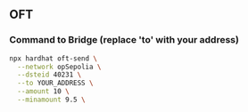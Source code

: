 ## OFT

### Command to Bridge (replace 'to' with your address)

```sh
npx hardhat oft-send \
  --network opSepolia \
  --dsteid 40231 \
  --to YOUR_ADDRESS \
  --amount 10 \
  --minamount 9.5 \
```
